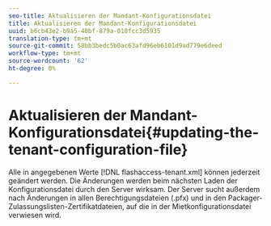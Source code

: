 ```yaml
---
seo-title: Aktualisieren der Mandant-Konfigurationsdatei
title: Aktualisieren der Mandant-Konfigurationsdatei
uuid: b6cb43e2-b9a5-40bf-879a-010fcc3d5935
translation-type: tm+mt
source-git-commit: 58bb3bedc5b0ac63afd96eb6101d9ad779e6deed
workflow-type: tm+mt
source-wordcount: '62'
ht-degree: 0%

---
```



# Aktualisieren der Mandant-Konfigurationsdatei{#updating-the-tenant-configuration-file}

Alle in angegebenen Werte [!DNL flashaccess-tenant.xml] können jederzeit geändert werden. Die Änderungen werden beim nächsten Laden der Konfigurationsdatei durch den Server wirksam. Der Server sucht außerdem nach Änderungen in allen Berechtigungsdateien (.pfx) und in den Packager-Zulassungslisten-Zertifikatdateien, auf die in der Mietkonfigurationsdatei verwiesen wird.
